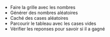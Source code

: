 - Faire la grille avec les nombres
- Générer des nombres aléatoires
- Caché des cases aléatoires
- Parcourir le tableau avec les cases vides
- Vérifier les reponses pour savoir si il a gagné
